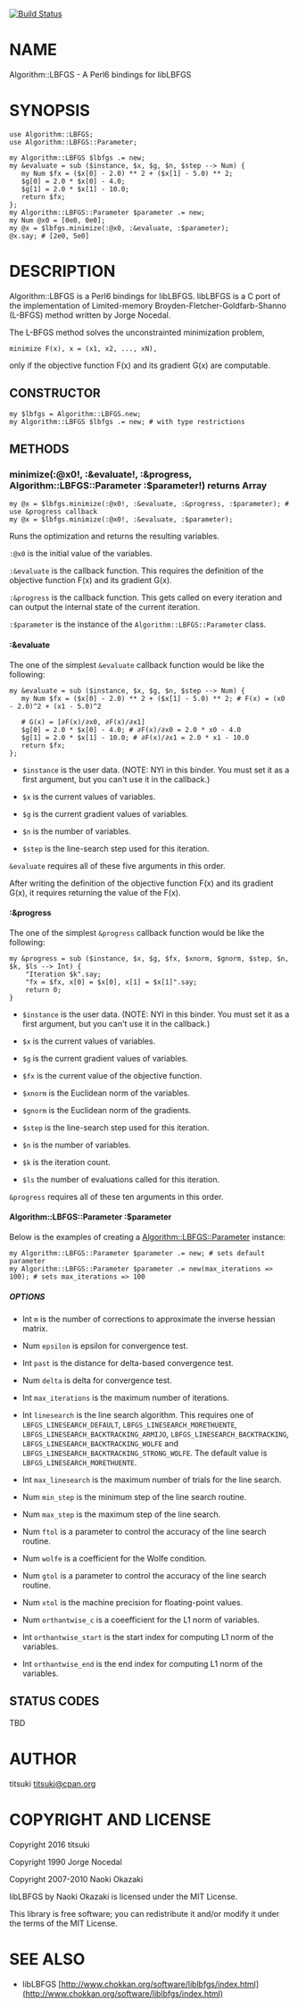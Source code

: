 [![Build Status](https://travis-ci.org/titsuki/p6-Algorithm-LBFGS.svg?branch=master)](https://travis-ci.org/titsuki/p6-Algorithm-LBFGS)

NAME
====

Algorithm::LBFGS - A Perl6 bindings for libLBFGS

SYNOPSIS
========

    use Algorithm::LBFGS;
    use Algorithm::LBFGS::Parameter;

    my Algorithm::LBFGS $lbfgs .= new;
    my &evaluate = sub ($instance, $x, $g, $n, $step --> Num) {
       my Num $fx = ($x[0] - 2.0) ** 2 + ($x[1] - 5.0) ** 2;
       $g[0] = 2.0 * $x[0] - 4.0;
       $g[1] = 2.0 * $x[1] - 10.0;
       return $fx;
    };
    my Algorithm::LBFGS::Parameter $parameter .= new;
    my Num @x0 = [0e0, 0e0];
    my @x = $lbfgs.minimize(:@x0, :&evaluate, :$parameter);
    @x.say; # [2e0, 5e0]

DESCRIPTION
===========

Algorithm::LBFGS is a Perl6 bindings for libLBFGS. libLBFGS is a C port of the implementation of Limited-memory Broyden-Fletcher-Goldfarb-Shanno (L-BFGS) method written by Jorge Nocedal.

The L-BFGS method solves the unconstrainted minimization problem,

    minimize F(x), x = (x1, x2, ..., xN),

only if the objective function F(x) and its gradient G(x) are computable.

CONSTRUCTOR
-----------

    my $lbfgs = Algorithm::LBFGS.new;
    my Algorithm::LBFGS $lbfgs .= new; # with type restrictions

METHODS
-------

### minimize(:@x0!, :&evaluate!, :&progress, Algorithm::LBFGS::Parameter :$parameter!) returns Array

    my @x = $lbfgs.minimize(:@x0!, :&evaluate, :&progress, :$parameter); # use &progress callback
    my @x = $lbfgs.minimize(:@x0!, :&evaluate, :$parameter);

Runs the optimization and returns the resulting variables.

`:@x0` is the initial value of the variables.

`:&evaluate` is the callback function. This requires the definition of the objective function F(x) and its gradient G(x).

`:&progress` is the callback function. This gets called on every iteration and can output the internal state of the current iteration.

`:$parameter` is the instance of the `Algorithm::LBFGS::Parameter` class.

#### :&evaluate

The one of the simplest `&evaluate` callback function would be like the following:

    my &evaluate = sub ($instance, $x, $g, $n, $step --> Num) {
       my Num $fx = ($x[0] - 2.0) ** 2 + ($x[1] - 5.0) ** 2; # F(x) = (x0 - 2.0)^2 + (x1 - 5.0)^2

       # G(x) = [∂F(x)/∂x0, ∂F(x)/∂x1]
       $g[0] = 2.0 * $x[0] - 4.0; # ∂F(x)/∂x0 = 2.0 * x0 - 4.0
       $g[1] = 2.0 * $x[1] - 10.0; # ∂F(x)/∂x1 = 2.0 * x1 - 10.0
       return $fx;
    };

  * `$instance` is the user data. (NOTE: NYI in this binder. You must set it as a first argument, but you can't use it in the callback.)

  * `$x` is the current values of variables.

  * `$g` is the current gradient values of variables.

  * `$n` is the number of variables.

  * `$step` is the line-search step used for this iteration.

`&evaluate` requires all of these five arguments in this order.

After writing the definition of the objective function F(x) and its gradient G(x), it requires returning the value of the F(x).

#### :&progress

The one of the simplest `&progress` callback function would be like the following:

    my &progress = sub ($instance, $x, $g, $fx, $xnorm, $gnorm, $step, $n, $k, $ls --> Int) {
	    "Iteration $k".say;
	    "fx = $fx, x[0] = $x[0], x[1] = $x[1]".say;
	    return 0;
    }

  * `$instance` is the user data. (NOTE: NYI in this binder. You must set it as a first argument, but you can't use it in the callback.)

  * `$x` is the current values of variables.

  * `$g` is the current gradient values of variables.

  * `$fx` is the current value of the objective function.

  * `$xnorm` is the Euclidean norm of the variables.

  * `$gnorm` is the Euclidean norm of the gradients.

  * `$step` is the line-search step used for this iteration.

  * `$n` is the number of variables.

  * `$k` is the iteration count.

  * `$ls` the number of evaluations called for this iteration.

`&progress` requires all of these ten arguments in this order.

#### Algorithm::LBFGS::Parameter :$parameter

Below is the examples of creating a <Algorithm::LBFGS::Parameter> instance:

    my Algorithm::LBFGS::Parameter $parameter .= new; # sets default parameter
    my Algorithm::LBFGS::Parameter $parameter .= new(max_iterations => 100); # sets max_iterations => 100

##### OPTIONS

  * Int `m` is the number of corrections to approximate the inverse hessian matrix.

  * Num `epsilon` is epsilon for convergence test.

  * Int `past` is the distance for delta-based convergence test.

  * Num `delta` is delta for convergence test.

  * Int `max_iterations` is the maximum number of iterations.

  * Int `linesearch` is the line search algorithm. This requires one of `LBFGS_LINESEARCH_DEFAULT`, `LBFGS_LINESEARCH_MORETHUENTE`, `LBFGS_LINESEARCH_BACKTRACKING_ARMIJO`, `LBFGS_LINESEARCH_BACKTRACKING`, `LBFGS_LINESEARCH_BACKTRACKING_WOLFE` and `LBFGS_LINESEARCH_BACKTRACKING_STRONG_WOLFE`. The default value is `LBFGS_LINESEARCH_MORETHUENTE`.

  * Int `max_linesearch` is the maximum number of trials for the line search.

  * Num `min_step` is the minimum step of the line search routine.

  * Num `max_step` is the maximum step of the line search.

  * Num `ftol` is a parameter to control the accuracy of the line search routine.

  * Num `wolfe` is a coefficient for the Wolfe condition.

  * Num `gtol` is a parameter to control the accuracy of the line search routine.

  * Num `xtol` is the machine precision for floating-point values.

  * Num `orthantwise_c` is a coeefficient for the L1 norm of variables.

  * Int `orthantwise_start` is the start index for computing L1 norm of the variables.

  * Int `orthantwise_end` is the end index for computing L1 norm of the variables.

STATUS CODES
------------

TBD

AUTHOR
======

titsuki <titsuki@cpan.org>

COPYRIGHT AND LICENSE
=====================

Copyright 2016 titsuki

Copyright 1990 Jorge Nocedal

Copyright 2007-2010 Naoki Okazaki

libLBFGS by Naoki Okazaki is licensed under the MIT License.

This library is free software; you can redistribute it and/or modify it under the terms of the MIT License.

SEE ALSO
========

  * libLBFGS [http://www.chokkan.org/software/liblbfgs/index.html](http://www.chokkan.org/software/liblbfgs/index.html)

